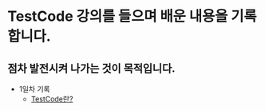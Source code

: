# TestCode 강의를 들으며 배운 내용을 기록합니다.

## 점차 발전시켜 나가는 것이 목적입니다.


- 1일차 기록
    - [TestCode란?](https://github.com/ssjjaa-algo/TestCode-/blob/main/recordStudy/1일차.md)
